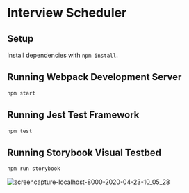 # Interview Scheduler

## Setup

Install dependencies with `npm install`.

## Running Webpack Development Server

```sh
npm start
```

## Running Jest Test Framework

```sh
npm test
```

## Running Storybook Visual Testbed

```sh
npm run storybook
```
![screencapture-localhost-8000-2020-04-23-10_05_28](https://user-images.githubusercontent.com/57737364/178778048-26fa1a42-346d-40df-9dc0-28e72fd4c2c6.png)
